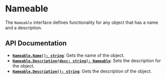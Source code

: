 # Nameable

The `Nameable` interface defines functionality for any object that has a name
and a description.

## API Documentation

- [**`Nameable.Name(): string`**](#): Gets the name of the object.
- [**`Nameable.Description(desc: string): Nameable`**](#): Sets the description for the object.
- [**`Nameable.Description(): string`**](#): Gets the description of the object.